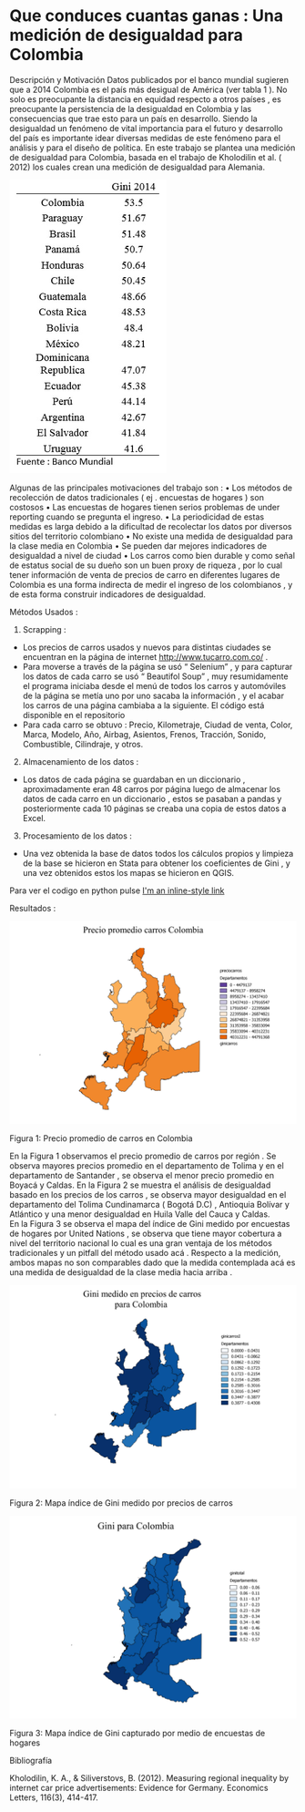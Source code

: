 
# Que conduces  cuantas ganas :  Una medición de desigualdad para Colombia 

Descripción y Motivación
Datos publicados por el banco mundial sugieren que a 2014 Colombia es el país más desigual de América (ver tabla 1 ).  No solo es preocupante la distancia en equidad respecto a otros países , es preocupante la persistencia de la desigualdad en Colombia  y las consecuencias que trae  esto para un país  en desarrollo.   Siendo la desigualdad un  fenómeno de vital importancia para el futuro y desarrollo del país es importante idear diversas medidas de este fenómeno para el análisis y para el diseño de política. En este trabajo se plantea una medición de desigualdad para Colombia, basada en el trabajo de Kholodilin et al. ( 2012) los cuales crean una medición de desigualdad para Alemania. 

![alt text](https://github.com/juanpbaquero/Trabajo-Final-/blob/master/tabla.jpg)

Algunas de las principales motivaciones del trabajo son : 
•	Los métodos de recolección de datos tradicionales ( ej .  encuestas de hogares )  son costosos 
•	Las encuestas de hogares tienen serios problemas de under reporting cuando se pregunta el ingreso. 
•	La periodicidad de estas medidas es  larga debido a la dificultad de recolectar los datos por diversos sitios del territorio colombiano 
•	No existe una medida de desigualdad para la clase media en Colombia 
•	Se pueden dar mejores indicadores de desigualdad a nivel de ciudad 
•	Los carros como bien durable y como señal de estatus social de su dueño son un buen proxy de riqueza , por lo cual tener información de venta de precios de carro en diferentes lugares de Colombia es una forma indirecta de medir el ingreso de los colombianos , y de esta forma construir indicadores de desigualdad. 

Métodos Usados : 
1.	Scrapping : 
-	Los precios de carros usados y nuevos para distintas ciudades se encuentran en la página de internet http://www.tucarro.com.co/ . 
-	Para moverse a través de la página se usó “ Selenium”  , y para  capturar los datos de cada carro se usó “ Beautifol Soup”  ,  muy resumidamente el  programa iniciaba desde el menú de todos los carros y automóviles de la página se metía uno por uno sacaba la información , y el acabar los carros de una página cambiaba a la siguiente.  El código está disponible en el repositorio 
-	Para cada carro se obtuvo : Precio, Kilometraje, Ciudad de venta, Color, Marca, Modelo, Año, Airbag,  Asientos, Frenos, Tracción, Sonido, Combustible, Cilindraje, y otros. 


2.	Almacenamiento de los datos :  

-	Los datos de cada página se guardaban en un diccionario , aproximadamente eran 48 carros por página  luego de almacenar los datos de cada carro en un diccionario , estos se pasaban a pandas y posteriormente  cada 10 páginas se creaba una copia de estos datos a Excel.  
3.	Procesamiento de los datos : 
-	Una vez obtenida la base de datos  todos los cálculos propios y limpieza de la base se hicieron en Stata  para obtener los coeficientes de Gini ,  y una vez obtenidos estos  los mapas se hicieron en QGIS. 



Para ver el codigo en python pulse [I'm an inline-style link](https://www.google.com)

Resultados : 

![alt text](https://github.com/juanpbaquero/Trabajo-Final-/blob/master/precio%20carros.jpg)


 
Figura 1: Precio promedio de carros en Colombia 

En la Figura 1 observamos el precio promedio de carros por región .  Se observa mayores precios promedio en el departamento de Tolima y  en el departamento de Santander , se observa el menor precio promedio en  Boyacá y Caldas.  En la Figura 2 se muestra el análisis de desigualdad basado en los precios de los carros , se observa  mayor desigualdad en el departamento del Tolima Cundinamarca ( Bogotá D.C) ,  Antioquia Bolívar y Atlántico  y una menor desigualdad en Huila Valle del Cauca y Caldas.  
En la Figura 3 se observa el mapa del índice de Gini medido por encuestas de hogares por United Nations ,  se observa que tiene mayor cobertura a nivel del territorio nacional lo cual es una gran ventaja de los métodos tradicionales y un pitfall del método usado acá .  Respecto a la medición,  ambos mapas no son comparables dado que la medida contemplada acá es una medida de desigualdad de la clase media hacia arriba .  





![alt text](https://github.com/juanpbaquero/Trabajo-Final-/blob/master/mapaginnicarros.jpg)

 
Figura 2: Mapa índice de Gini  medido por precios de carros

 

![alt text](https://github.com/juanpbaquero/Trabajo-Final-/blob/master/mapaginnitotal.jpg)


Figura 3: Mapa índice de Gini capturado por medio de encuestas de hogares 



Bibliografía
 
Kholodilin, K. A., & Siliverstovs, B. (2012). Measuring regional inequality by internet car price advertisements: Evidence for Germany. Economics Letters, 116(3), 414-417.

